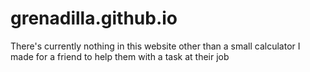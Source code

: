 # grenadilla.github.io

There's currently nothing in this website other than a small calculator I made for a friend to help them with a task at their job
